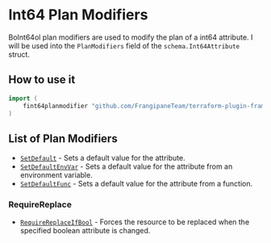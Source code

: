 # Int64 Plan Modifiers

BoInt64ol plan modifiers are used to modify the plan of a int64 attribute.
I will be used into the `PlanModifiers` field of the `schema.Int64Attribute` struct.

## How to use it

```go
import (
    fint64planmodifier "github.com/FrangipaneTeam/terraform-plugin-framework-planmodifiers/int64planmodifier"
)
```

## List of Plan Modifiers

- [`SetDefault`](setdefault.md) - Sets a default value for the attribute.
- [`SetDefaultEnvVar`](setdefaultenvvar.md) - Sets a default value for the attribute from an environment variable.
- [`SetDefaultFunc`](setdefaultfunc.md) - Sets a default value for the attribute from a function.

### RequireReplace

- [`RequireReplaceIfBool`](requirereplaceifbool.md) - Forces the resource to be replaced when the specified boolean attribute is changed.
